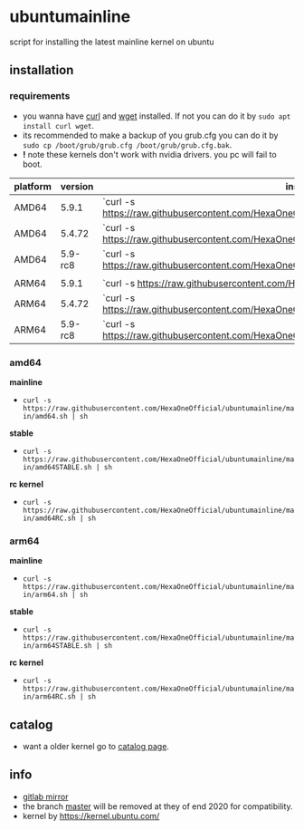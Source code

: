 # ubuntumainline
script for installing the latest mainline kernel on ubuntu 

## installation

### requirements

- you wanna have [curl](https://curl.haxx.se/) and [wget](https://www.gnu.org/software/wget/) installed. If not you can do it by `sudo apt install curl wget`.
- its recommended to make a backup of you grub.cfg you can do it by `sudo cp /boot/grub/grub.cfg /boot/grub/grub.cfg.bak`.
- **!** note these kernels don't work with nvidia drivers. you pc will fail to boot.



| platform        | version         | install      |      
| -----------  | ----------- | ----------- | 
| AMD64 | 5.9.1       | `curl -s https://raw.githubusercontent.com/HexaOneOfficial/ubuntumainline/main/amd64.sh | sh`|  
| AMD64 | 5.4.72     | `curl -s https://raw.githubusercontent.com/HexaOneOfficial/ubuntumainline/main/amd64STABLE.sh | sh`|    
| AMD64 | 5.9-rc8       | `curl -s https://raw.githubusercontent.com/HexaOneOfficial/ubuntumainline/main/amd64RC.sh | sh`|  
|||
| ARM64 | 5.9.1       | `curl -s https://raw.githubusercontent.com/HexaOneOfficial/ubuntumainline/main/arm64.sh | sh`|  
| ARM64 | 5.4.72     | `curl -s https://raw.githubusercontent.com/HexaOneOfficial/ubuntumainline/main/arm64STABLE.sh | sh`|    
| ARM64 | 5.9-rc8       | `curl -s https://raw.githubusercontent.com/HexaOneOfficial/ubuntumainline/main/arm64RC.sh | sh`|  



### amd64

**mainline**

- `curl -s https://raw.githubusercontent.com/HexaOneOfficial/ubuntumainline/main/amd64.sh | sh`

**stable**

- `curl -s https://raw.githubusercontent.com/HexaOneOfficial/ubuntumainline/main/amd64STABLE.sh | sh`

**rc kernel**

- `curl -s https://raw.githubusercontent.com/HexaOneOfficial/ubuntumainline/main/amd64RC.sh | sh`

### arm64

**mainline**

- `curl -s https://raw.githubusercontent.com/HexaOneOfficial/ubuntumainline/main/arm64.sh | sh`

**stable**

- `curl -s https://raw.githubusercontent.com/HexaOneOfficial/ubuntumainline/main/arm64STABLE.sh | sh`

**rc kernel**

- `curl -s https://raw.githubusercontent.com/HexaOneOfficial/ubuntumainline/main/arm64RC.sh | sh`

## catalog

- want a older kernel go to [catalog page](catalog/README.md).

## info

- [gitlab mirror](https://gitlab.com/HexaOneOfficial/ubuntumainline)
- the branch [master](https://github.com/HexaOneOfficial/ubuntumainline/tree/master) will be removed at they of end 2020 for compatibility.
- kernel by https://kernel.ubuntu.com/
